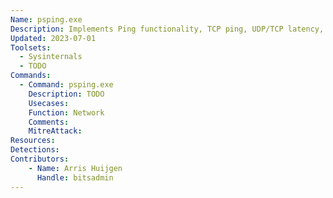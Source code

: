 ```yaml
---
Name: psping.exe
Description: Implements Ping functionality, TCP ping, UDP/TCP latency, and UDP / TCP bandwidth measurement
Updated: 2023-07-01
Toolsets:
  - Sysinternals
  - TODO
Commands:
  - Command: psping.exe
    Description: TODO
    Usecases:
    Function: Network
    Comments:
    MitreAttack:
Resources:
Detections:
Contributors:
    - Name: Arris Huijgen
      Handle: bitsadmin
---
```


